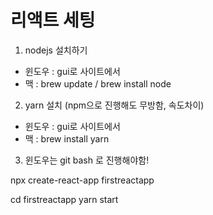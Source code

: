 # 리액트 세팅

1. nodejs 설치하기
- 윈도우 : gui로 사이트에서
- 맥 : brew update / brew install node

2. yarn 설치 (npm으로 진행해도 무방함, 속도차이) 
- 윈도우 : gui로 사이트에서
- 맥 : brew install yarn

3. 윈도우는 git bash 로 진행해야함!

npx create-react-app firstreactapp

cd firstreactapp
yarn start
